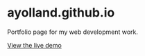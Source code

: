 # ayolland.github.io
Portfolio page for my web development work.

[View the live demo](ayolland.github.io)
